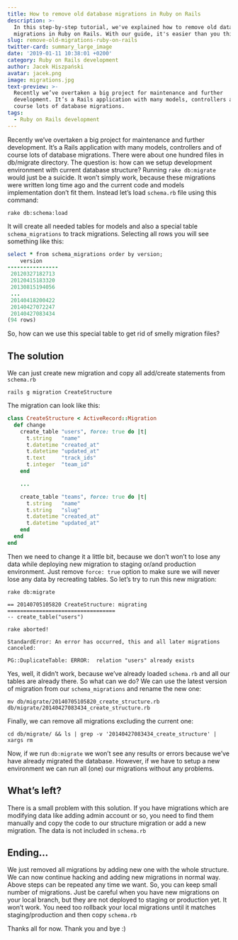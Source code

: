 ```yaml
---
title: How to remove old database migrations in Ruby on Rails
description: >-
  In this step-by-step tutorial, we've explained how to remove old database
  migrations in Ruby on Rails. With our guide, it's easier than you think!
slug: remove-old-migrations-ruby-on-rails
twitter-card: summary_large_image
date: '2019-01-11 10:38:01 +0200'
category: Ruby on Rails development
author: Jacek Hiszpański
avatar: jacek.png
image: migrations.jpg
text-preview: >-
  Recently we’ve overtaken a big project for maintenance and further
  development. It’s a Rails application with many models, controllers and of
  course lots of database migrations.
tags:
  - Ruby on Rails development
---
```


Recently we’ve overtaken a big project for maintenance and further development. It’s a Rails application with many models, controllers and of course lots of database migrations. There were about one hundred files in db/migrate directory. The question is: how can we setup development environment with current database structure? Running `rake db:migrate` would just be a suicide. It won’t simply work, because these migrations were written long time ago and the current code and models implementation don’t fit them. Instead let’s load `schema.rb` file using this command:
```console
rake db:schema:load
```
It will create all needed tables for models and also a special table `schema_migrations` to track migrations. Selecting all rows you will see something like this:
```ruby
select * from schema_migrations order by version;
    version
----------------
 20120327182713
 20120415183320
 20130815194056
 ...
 20140418200422
 20140427072247
 20140427083434
(94 rows)
```
So, how can we use this special table to get rid of smelly migration files?

The solution
------------

We can just create new migration and copy all add/create statements from `schema.rb`

```console
rails g migration CreateStructure
```

The migration can look like this:
```ruby
class CreateStructure < ActiveRecord::Migration
  def change
    create_table "users", force: true do |t|
      t.string   "name"
      t.datetime "created_at"
      t.datetime "updated_at"
      t.text     "track_ids"
      t.integer  "team_id"
    end

    ...

    create_table "teams", force: true do |t|
      t.string   "name"
      t.string   "slug"
      t.datetime "created_at"
      t.datetime "updated_at"
    end
  end
end
```
Then we need to change it a little bit, because we don’t won’t to lose any data while deploying new migration to staging or/and production environment. Just remove `force: true` option to make sure we will never lose any data by recreating tables. So let’s try to run this new migration:

```console
rake db:migrate

== 20140705105820 CreateStructure: migrating ==================================
-- create_table("users")

rake aborted!

StandardError: An error has occurred, this and all later migrations canceled:

PG::DuplicateTable: ERROR:  relation "users" already exists
```

Yes, well, it didn’t work, because we’ve already loaded `schema.rb` and all our tables are already there. So what can we do? We can use the latest version of migration from our `schema_migrations` and rename the new one:

```console
mv db/migrate/20140705105820_create_structure.rb db/migrate/20140427083434_create_structure.rb
```
Finally, we can remove all migrations excluding the current one:

```console
cd db/migrate/ && ls | grep -v '20140427083434_create_structure' | xargs rm
```

Now, if we run `db:migrate` we won’t see any results or errors because we’ve have already migrated the database. However, if we have to setup a new environment we can run all (one) our migrations without any problems.

What’s left?
------------

There is a small problem with this solution. If you have migrations which are modifying data like adding admin account or so, you need to find them manually and copy the code to our structure migration or add a new migration. The data is not included in `schema.rb`

Ending…
-------

We just removed all migrations by adding new one with the whole structure. We can now continue hacking and adding new migrations in normal way. Above steps can be repeated any time we want. So, you can keep small number of migrations. Just be careful when you have new migrations on your local branch, but they are not deployed to staging or production yet. It won’t work. You need too rollback your local migrations until it matches staging/production and then copy `schema.rb`

Thanks all for now. Thank you and bye :)
